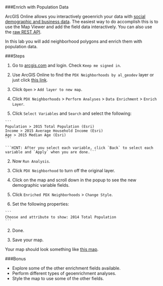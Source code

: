 ###Enrich with Population Data

ArcGIS Online allows you interactively geoenrich your data with [social demographic and business data](https://developers.arcgis.com/en/features/geo-enrichment/). The easiest way to do accomplish this is to use the Map Viewer and add the field data interactively. You can also use the [raw REST API](http://resources.arcgis.com/en/help/arcgis-rest-api/index.html#/GeoEnrichment_Service_Overview/02r30000021r000000/).

In this lab you will add neighborhood polygons and enrich them with population data.

###Steps

1. Go to [arcgis.com](http://www.arcgis.com) and login. Check `Keep me signed in`.

2. Use ArcGIS Online to find the `PDX Neighborhoods by al_geodev` layer or just click [this link](http://www.arcgis.com/home/item.html?id=cc1d37e67e934a93b489ca4d82b07d9c).

3. Click `Open` > `Add layer to new map`.

4. Click `PDX Neighborhoods` > `Perform Analyses` > `Data Enrichment` > `Enrich Layer`.

  1. Click `Select Variables` and `Search` and select the following:

    ```
    Population > 2015 Total Population (Esri)
    Income > 2015 Average Household Income (Esri)
    Age > 2015 Median Age (Esri)
    ```

    ```HINT: After you select each variable, click `Back` to select each variable and `Apply` when you are done.```

  2. Now `Run Analysis`.

5. Click `PDX Neighborhood` to turn off the original layer.

6. Click on the map and scroll down in the popup to see the new demographic variable fields.

7. Click `Enriched PDX Neighborhoods` > `Change Style`.

  1. Set the following properties: 

    ```
    Choose and attribute to show: 2014 Total Population
    ```

  2. Done. 

8. Save your map.

Your map should look something like [this map](http://www.arcgis.com/home/webmap/viewer.html?webmap=d84b33d813144e9eafae55bfe6c09b4d).

###Bonus
* Explore some of the other enrichment fields available.
* Perform different types of geoenrichment analyses.
* Style the map to use some of the other fields.